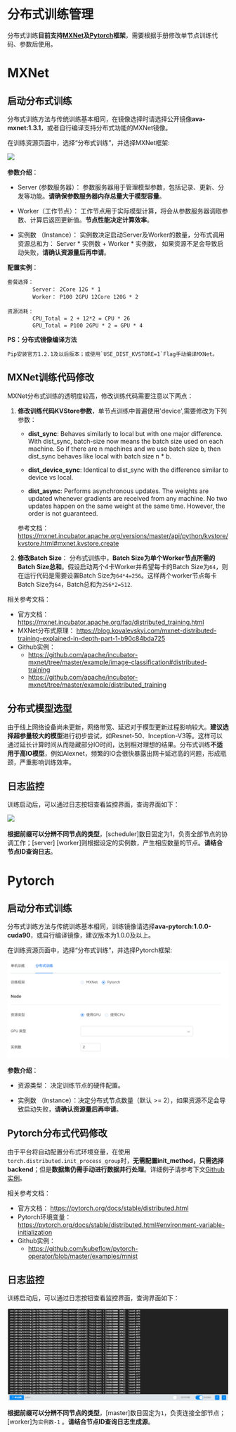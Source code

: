 
# 分布式训练管理

分布式训练**目前支持[MXNet](#MXNet)及[Pytorch](#Pytorch)框架**，需要根据手册修改单节点训练代码、参数后使用。

# MXNet
## 启动分布式训练

分布式训练方法与传统训练基本相同，在镜像选择时请选择公开镜像**ava-mxnet:1.3.1**，或者自行编译支持分布式功能的MXNet镜像。

在训练资源页面中，选择“分布式训练”，并选择MXNet框架:

![](/images/ch-05/5.3.1/dist-resource.png)

**参数介绍**：
+ Server (参数服务器）：
参数服务器用于管理模型参数，包括记录、更新、分发等功能。**请确保参数服务器内存总量大于模型容量**。

+ Worker（工作节点）：
工作节点用于实际模型计算，将会从参数服务器调取参数、计算后返回更新值。**节点性能决定计算效率**。

+ 实例数 （Instance）：
实例数决定启动Server及Worker的数量，分布式调用资源总和为： Server * 实例数 + Worker * 实例数， 如果资源不足会导致启动失败，**请确认资源量后再申请**。

**配置实例**：
    
    套餐选择：
            Server： 2Core 12G * 1
            Worker： P100 2GPU 12Core 120G * 2

    资源消耗：
            CPU_Total = 2 + 12*2 = CPU * 26
            GPU_Total = P100 2GPU * 2 = GPU * 4

**PS：分布式镜像编译方法** 
    
    Pip安装官方1.2.1及以后版本；或使用`USE_DIST_KVSTORE=1`Flag手动编译MXNet。

## MXNet训练代码修改

MXNet分布式训练的透明度较高，修改训练代码需要注意以下两点：

1. **修改训练代码KVStore参数**，单节点训练中普遍使用'device',需要修改为下列参数：

    + **dist_sync**: Behaves similarly to local but with one major difference. With dist_sync, batch-size now means the batch size used on each machine. So if there are n machines and we use batch size b, then dist_sync behaves like local with batch size n * b.

    + **dist_device_sync**: Identical to dist_sync with the difference similar to device vs local.

    + **dist_async**: Performs asynchronous updates. The weights are updated whenever gradients are received from any machine. No two updates happen on the same weight at the same time. However, the order is not guaranteed.

    参考文档： https://mxnet.incubator.apache.org/versions/master/api/python/kvstore/kvstore.html#mxnet.kvstore.create

2. **修改Batch Size**：
    分布式训练中，**Batch Size为单个Worker节点所需的Batch Size总和**。假设启动两个4卡Worker并希望每卡的Batch Size为`64`，则在运行代码是需要设置Batch Size为`64*4=256`。这样两个worker节点每卡Batch Size为`64`，Batch总和为`256*2=512`.

相关参考文档：
+ 官方文档： https://mxnet.incubator.apache.org/faq/distributed_training.html
+ MXNet分布式原理： https://blog.kovalevskyi.com/mxnet-distributed-training-explained-in-depth-part-1-b90c84bda725
+ Github实例： 
    + https://github.com/apache/incubator-mxnet/tree/master/example/image-classification#distributed-training
    + https://github.com/apache/incubator-mxnet/tree/master/example/distributed_training

## 分布式模型选型

由于线上网络设备尚未更新，网络带宽、延迟对于模型更新过程影响较大。**建议选择超参量较大的模型**进行初步尝试，如Resnet-50、Inception-V3等。这样可以通过延长计算时间从而隐藏部分IO时间，达到相对理想的结果。分布式训练**不适用于高IO模型**，例如Alexnet，频繁的IO会很快暴露出网卡延迟高的问题，形成瓶颈，严重影响训练效率。

## 日志监控

训练启动后，可以通过日志按钮查看监控界面，查询界面如下：

![](/images/ch-05/5.3.1/dist-log.png)

**根据前缀可以分辨不同节点的类型**，[scheduler]数目固定为1，负责全部节点的协调工作；[server] [worker]则根据设定的实例数，产生相应数量的节点。**请结合节点ID查询日志**。

# Pytorch

## 启动分布式训练

分布式训练方法与传统训练基本相同，训练镜像请选择**ava-pytorch:1.0.0-cuda90**，或自行编译镜像，建议版本为1.0.0及以上。

在训练资源页面中，选择“分布式训练”，并选择Pytorch框架:

![](/images/ch-05/5.3.1/dist-pytorch.png)

**参数介绍**：
+ 资源类型： 决定训练节点的硬件配置。

+ 实例数 （Instance）：决定分布式节点数量（默认 >= 2），如果资源不足会导致启动失败，**请确认资源量后再申请**。

## Pytorch分布式代码修改
由于平台将自动配置分布式环境变量，在使用`torch.distributed.init_process_group`时，**无需配置init_method，只需选择backend**；但是**数据集仍需手动进行数据并行处理**。详细例子请参考下文[Github实例](https://github.com/kubeflow/pytorch-operator/blob/master/examples/mnist)。

相关参考文档：
+ 官方文档： https://pytorch.org/docs/stable/distributed.html
+ Pytorch环境变量： https://pytorch.org/docs/stable/distributed.html#environment-variable-initialization
+ Github实例： 
    + https://github.com/kubeflow/pytorch-operator/blob/master/examples/mnist

## 日志监控

训练启动后，可以通过日志按钮查看监控界面，查询界面如下：

![](/images/ch-05/5.3.1/dist-pytorch-log.png)

**根据前缀可以分辨不同节点的类型**，[master]数目固定为`1`，负责连接全部节点；[worker]为`实例数-1` 。**请结合节点ID查询日志生成源**。